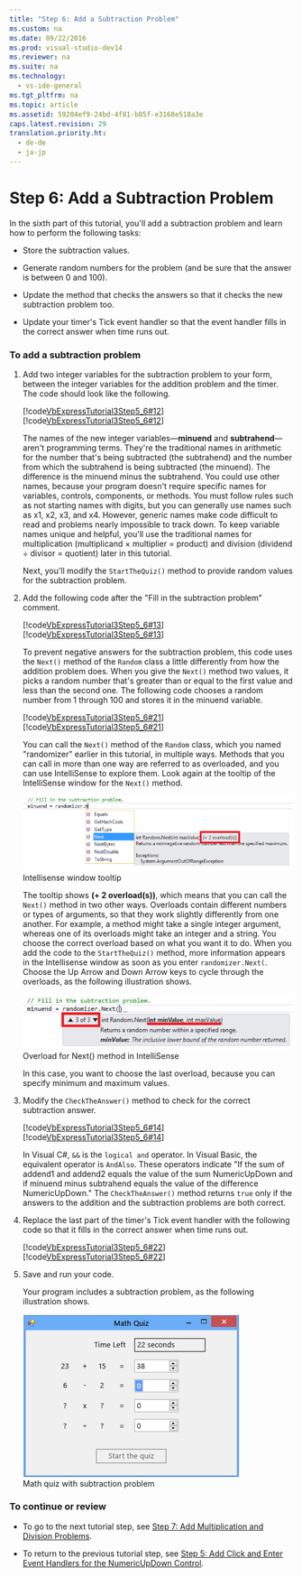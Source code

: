 ```yaml
---
title: "Step 6: Add a Subtraction Problem"
ms.custom: na
ms.date: 09/22/2016
ms.prod: visual-studio-dev14
ms.reviewer: na
ms.suite: na
ms.technology: 
  - vs-ide-general
ms.tgt_pltfrm: na
ms.topic: article
ms.assetid: 59204ef9-24bd-4f81-b85f-e3168e518a3e
caps.latest.revision: 29
translation.priority.ht: 
  - de-de
  - ja-jp
---
```

# Step 6: Add a Subtraction Problem
In the sixth part of this tutorial, you'll add a subtraction problem and learn how to perform the following tasks:  
  
-   Store the subtraction values.  
  
-   Generate random numbers for the problem (and be sure that the answer is between 0 and 100).  
  
-   Update the method that checks the answers so that it checks the new subtraction problem too.  
  
-   Update your timer's Tick event handler so that the event handler fills in the correct answer when time runs out.  
  
### To add a subtraction problem  
  
1.  Add two integer variables for the subtraction problem to your form, between the integer variables for the addition problem and the timer. The code should look like the following.  
  
     [!code[VbExpressTutorial3Step5_6#12](../vs140/codesnippet/VisualBasic/step-6--add-a-subtraction-problem_1.vb)]
[!code[VbExpressTutorial3Step5_6#12](../vs140/codesnippet/CSharp/step-6--add-a-subtraction-problem_1.cs)]
  
  
     The names of the new integer variables—**minuend** and **subtrahend**—aren't programming terms. They're the traditional names in arithmetic for the number that's being subtracted (the subtrahend) and the number from which the subtrahend is being subtracted (the minuend). The difference is the minuend minus the subtrahend. You could use other names, because your program doesn't require specific names for variables, controls, components, or methods. You must follow rules such as not starting names with digits, but you can generally use names such as x1, x2, x3, and x4. However, generic names make code difficult to read and problems nearly impossible to track down. To keep variable names unique and helpful, you'll use the traditional names for multiplication (multiplicand × multiplier = product) and division (dividend ÷ divisor = quotient) later in this tutorial.  
  
     Next, you'll modify the `StartTheQuiz()` method to provide random values for the subtraction problem.  
  
2.  Add the following code after the "Fill in the subtraction problem" comment.  
  
     [!code[VbExpressTutorial3Step5_6#13](../vs140/codesnippet/VisualBasic/step-6--add-a-subtraction-problem_2.vb)]
[!code[VbExpressTutorial3Step5_6#13](../vs140/codesnippet/CSharp/step-6--add-a-subtraction-problem_2.cs)]
  
  
     To prevent negative answers for the subtraction problem, this code uses the `Next()` method of the `Random` class a little differently from how the addition problem does. When you give the `Next()` method two values, it picks a random number that's greater than or equal to the first value and less than the second one. The following code chooses a random number from 1 through 100 and stores it in the minuend variable.  
  
     [!code[VbExpressTutorial3Step5_6#21](../vs140/codesnippet/VisualBasic/step-6--add-a-subtraction-problem_3.vb)]
[!code[VbExpressTutorial3Step5_6#21](../vs140/codesnippet/CSharp/step-6--add-a-subtraction-problem_3.cs)]
  
  
     You can call the `Next()` method of the `Random` class, which you named "randomizer" earlier  in this tutorial, in multiple ways. Methods that you can call in more than one way are referred to as overloaded, and you can use IntelliSense to explore them. Look again at the tooltip of the IntelliSense window for the `Next()` method.  
  
     ![Intellisense window tooltip](../vs140/media/express_overloads.png "Express_Overloads")  
Intellisense window tooltip  
  
     The tooltip shows **(+ 2 overload(s))**, which means that you can call the `Next()` method in two other ways. Overloads contain different numbers or types of arguments, so that they work slightly differently from one another. For example, a method might take a single integer argument, whereas one of its overloads might take an integer and a string. You choose the correct overload based on what you want it to do. When you add the code to the `StartTheQuiz()` method, more information appears in the Intellisense window as soon as you enter `randomizer.Next(`. Choose the Up Arrow and Down Arrow keys to cycle through the overloads, as the following illustration shows.  
  
     ![Overload for Next&#40;&#41; method in IntelliSense](../vs140/media/express_nextoverload.png "Express_NextOverload")  
Overload for Next() method in IntelliSense  
  
     In this case, you want to choose the last overload, because you can specify minimum and maximum values.  
  
3.  Modify the `CheckTheAnswer()` method to check for the correct subtraction answer.  
  
     [!code[VbExpressTutorial3Step5_6#14](../vs140/codesnippet/VisualBasic/step-6--add-a-subtraction-problem_4.vb)]
[!code[VbExpressTutorial3Step5_6#14](../vs140/codesnippet/CSharp/step-6--add-a-subtraction-problem_4.cs)]
  
  
     In Visual C#, `&&` is the `logical and` operator. In Visual Basic, the equivalent operator is `AndAlso`. These operators indicate "If the sum of addend1 and addend2 equals the value of the sum NumericUpDown and if minuend minus subtrahend equals the value of the difference NumericUpDown." The `CheckTheAnswer()` method returns `true` only if the answers to the addition and the subtraction problems are both correct.  
  
4.  Replace the last part of the timer's Tick event handler with the following code so that it fills in the correct answer when time runs out.  
  
     [!code[VbExpressTutorial3Step5_6#22](../vs140/codesnippet/VisualBasic/step-6--add-a-subtraction-problem_5.vb)]
[!code[VbExpressTutorial3Step5_6#22](../vs140/codesnippet/CSharp/step-6--add-a-subtraction-problem_5.cs)]
  
  
5.  Save and run your code.  
  
     Your program includes a subtraction problem, as the following illustration shows.  
  
     ![Math quiz with subtraction problem](../vs140/media/express_addsubtract.png "Express_AddSubtract")  
Math quiz with subtraction problem  
  
### To continue or review  
  
-   To go to the next tutorial step, see [Step 7: Add Multiplication and Division Problems](../vs140/step-7--add-multiplication-and-division-problems.md).  
  
-   To return to the previous tutorial step, see [Step 5: Add Click and Enter Event Handlers for the NumericUpDown Control](../vs140/step-5--add-enter-event-handlers-for-the-numericupdown-controls.md).